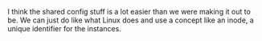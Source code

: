 I think the shared config stuff is a lot easier than we were making it out to be. We can just do like what Linux does and use a concept like an inode, a unique identifier for the instances.